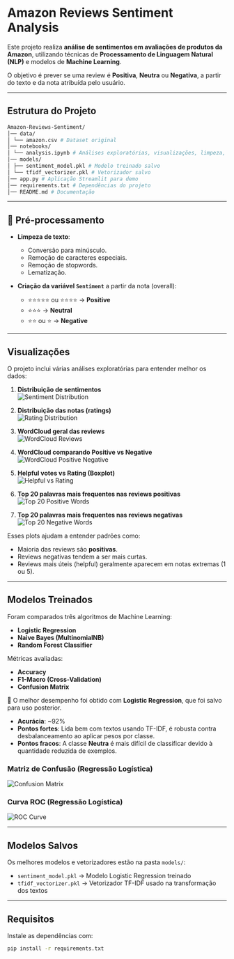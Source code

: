 # Amazon Reviews Sentiment Analysis  

Este projeto realiza **análise de sentimentos em avaliações de produtos da Amazon**, utilizando técnicas de **Processamento de Linguagem Natural (NLP)** e modelos de **Machine Learning**.  

O objetivo é prever se uma review é **Positiva**, **Neutra** ou **Negativa**, a partir do texto e da nota atribuída pelo usuário.  

---

##  Estrutura do Projeto  

```bash
Amazon-Reviews-Sentiment/
│── data/
│ └── amazon.csv # Dataset original
│── notebooks/
│ └── analysis.ipynb # Análises exploratórias, visualizações, limpeza, modelos
│── models/
│ ├── sentiment_model.pkl # Modelo treinado salvo
│ └── tfidf_vectorizer.pkl # Vetorizador salvo
│── app.py # Aplicação Streamlit para demo
│── requirements.txt # Dependências do projeto
│── README.md # Documentação
```

---

## 🧹 Pré-processamento  

- **Limpeza de texto**:  
  - Conversão para minúsculo.  
  - Remoção de caracteres especiais.  
  - Remoção de stopwords.  
  - Lematização.  

- **Criação da variável `Sentiment`** a partir da nota (overall):  
  - ⭐⭐⭐⭐⭐ ou ⭐⭐⭐⭐ → **Positive**  
  - ⭐⭐⭐ → **Neutral**  
  - ⭐⭐ ou ⭐ → **Negative**  

---

##  Visualizações  

O projeto inclui várias análises exploratórias para entender melhor os dados:  

1. **Distribuição de sentimentos**  
   ![Sentiment Distribution](img/1.png)  

2. **Distribuição das notas (ratings)**  
   ![Rating Distribution](img/2.png)  

3. **WordCloud geral das reviews**  
   ![WordCloud Reviews](img/3.png)  

4. **WordCloud comparando Positive vs Negative**  
   ![WordCloud Positive Negative](img/4.png)  

5. **Helpful votes vs Rating (Boxplot)**  
   ![Helpful vs Rating](img/5.png)  

6. **Top 20 palavras mais frequentes nas reviews positivas**  
   ![Top 20 Positive Words](img/6.png)  

7. **Top 20 palavras mais frequentes nas reviews negativas**  
   ![Top 20 Negative Words](img/7.png)  

Esses plots ajudam a entender padrões como:  
- Maioria das reviews são **positivas**.  
- Reviews negativas tendem a ser mais curtas.  
- Reviews mais úteis (helpful) geralmente aparecem em notas extremas (1 ou 5).  

---

## Modelos Treinados  

Foram comparados três algoritmos de Machine Learning:  

- **Logistic Regression**  
- **Naive Bayes (MultinomialNB)**  
- **Random Forest Classifier**  

Métricas avaliadas:  
- **Accuracy**  
- **F1-Macro (Cross-Validation)**  
- **Confusion Matrix**  

📌 O melhor desempenho foi obtido com **Logistic Regression**, que foi salvo para uso posterior.  

- **Acurácia**: ~92%  
- **Pontos fortes**: Lida bem com textos usando TF-IDF, é robusta contra desbalanceamento ao aplicar pesos por classe.  
- **Pontos fracos**: A classe **Neutra** é mais difícil de classificar devido à quantidade reduzida de exemplos.  

### Matriz de Confusão (Regressão Logística)  
![Confusion Matrix](img/bestmodel1.png) 

### Curva ROC (Regressão Logística)  
![ROC Curve](img/bestmodel2.png)  

---

##  Modelos Salvos  

Os melhores modelos e vetorizadores estão na pasta `models/`:  

- `sentiment_model.pkl` → Modelo Logistic Regression treinado  
- `tfidf_vectorizer.pkl` → Vetorizador TF-IDF usado na transformação dos textos  


---

## Requisitos  

Instale as dependências com:  

```bash
pip install -r requirements.txt
```
